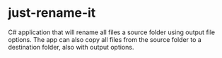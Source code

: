 # just-rename-it
C# application that will rename all files a source folder using output file options. The app can also copy  all files from the source folder to a destination folder, also with output options.
